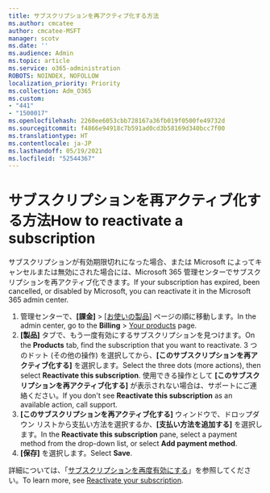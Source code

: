 ```yaml
---
title: サブスクリプションを再アクティブ化する方法
ms.author: cmcatee
author: cmcatee-MSFT
manager: scotv
ms.date: ''
ms.audience: Admin
ms.topic: article
ms.service: o365-administration
ROBOTS: NOINDEX, NOFOLLOW
localization_priority: Priority
ms.collection: Adm_O365
ms.custom:
- "441"
- "1500017"
ms.openlocfilehash: 2260ee6053cbb728167a36fb019f0500fe49732d
ms.sourcegitcommit: f4866e94918c7b591ad0cd3b58169d340bcc7f00
ms.translationtype: HT
ms.contentlocale: ja-JP
ms.lasthandoff: 05/19/2021
ms.locfileid: "52544367"
---
```

# <a name="how-to-reactivate-a-subscription"></a><span data-ttu-id="a00bc-102">サブスクリプションを再アクティブ化する方法</span><span class="sxs-lookup"><span data-stu-id="a00bc-102">How to reactivate a subscription</span></span>

<span data-ttu-id="a00bc-103">サブスクリプションが有効期限切れになった場合、または Microsoft によってキャンセルまたは無効にされた場合には、Microsoft 365 管理センターでサブスクリプションを再アクティブ化できます。</span><span class="sxs-lookup"><span data-stu-id="a00bc-103">If your subscription has expired, been cancelled, or disabled by Microsoft, you can reactivate it in the Microsoft 365 admin center.</span></span>
  
1. <span data-ttu-id="a00bc-104">管理センターで、**[課金]** \> [[お使いの製品]](https://go.microsoft.com/fwlink/p/?linkid=842054) ページの順に移動します。</span><span class="sxs-lookup"><span data-stu-id="a00bc-104">In the admin center, go to the **Billing** \> [Your products](https://go.microsoft.com/fwlink/p/?linkid=842054) page.</span></span>
2. <span data-ttu-id="a00bc-105">**[製品]** タブで、もう一度有効にするサブスクリプションを見つけます。</span><span class="sxs-lookup"><span data-stu-id="a00bc-105">On the **Products** tab, find the subscription that you want to reactivate.</span></span> <span data-ttu-id="a00bc-106">3 つのドット (その他の操作) を選択してから、**[このサブスクリプションを再アクティブ化する]** を選択します。</span><span class="sxs-lookup"><span data-stu-id="a00bc-106">Select the three dots (more actions), then select **Reactivate this subscription**.</span></span>
    <span data-ttu-id="a00bc-107">使用できる操作として **[このサブスクリプションを再アクティブ化する]** が表示されない場合は、サポートにご連絡ください。</span><span class="sxs-lookup"><span data-stu-id="a00bc-107">If you don't see **Reactivate this subscription** as an available action, call support.</span></span>
3. <span data-ttu-id="a00bc-108">**[このサブスクリプションを再アクティブ化する]** ウィンドウで、ドロップダウン リストから支払い方法を選択するか、**[支払い方法を追加する]** を選択します。</span><span class="sxs-lookup"><span data-stu-id="a00bc-108">In the **Reactivate this subscription** pane, select a payment method from the drop-down list, or select **Add payment method**.</span></span>
4. <span data-ttu-id="a00bc-109">**[保存]** を選択します。</span><span class="sxs-lookup"><span data-stu-id="a00bc-109">Select **Save**.</span></span>

<span data-ttu-id="a00bc-110">詳細については、「[サブスクリプションを再度有効にする](/microsoft-365/commerce/subscriptions/reactivate-your-subscription)」を参照してください。</span><span class="sxs-lookup"><span data-stu-id="a00bc-110">To learn more, see [Reactivate your subscription](/microsoft-365/commerce/subscriptions/reactivate-your-subscription).</span></span>